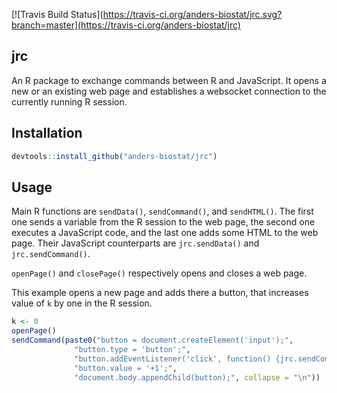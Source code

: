 [![Travis Build Status](https://travis-ci.org/anders-biostat/jrc.svg?branch=master](https://travis-ci.org/anders-biostat/jrc)

## jrc

An R package to exchange commands between R and JavaScript. It opens a new or an existing web page and establishes a websocket connection
to the currently running R session. 

## Installation

``` r
devtools::install_github("anders-biostat/jrc")
``` 

## Usage

Main R functions are `sendData()`, `sendCommand()`, and `sendHTML()`. The first one sends a variable
from the R session to the web page, the second one executes a JavaScript code, and the last one 
adds some HTML to the web page.
Their JavaScript counterparts are `jrc.sendData()` and `jrc.sendCommand()`.

`openPage()` and `closePage()` respectively opens and closes a web page.

This example opens a new page and adds there a button, that increases value of `k` by one in the
R session.

``` r
k <- 0
openPage()
sendCommand(paste0("button = document.createElement('input');",
              "button.type = 'button';",
              "button.addEventListener('click', function() {jrc.sendCommand('k <<- k + 1')});", 
              "button.value = '+1';",
              "document.body.appendChild(button);", collapse = "\n"))
```



